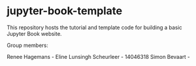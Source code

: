 # jupyter-book-template

This repository hosts the tutorial and template code for building a basic Jupyter Book website.

Group members: 

Renee Hagemans - 
Eline Lunsingh Scheurleer - 14046318
Simon Bevaart - 

